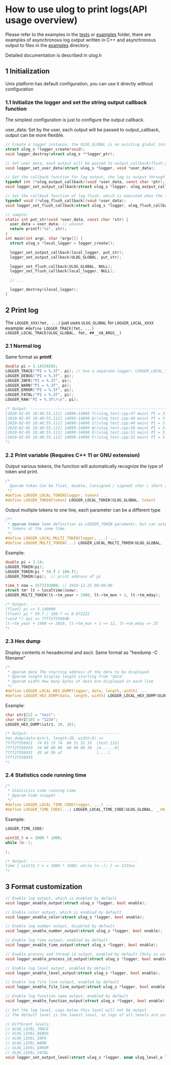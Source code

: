 # How to use ulog to print logs(API usage overview)

Please refer to the examples in the [tests](tests) or [examples](examples) folder, there are examples of asynchronous
log output written in C++ and asynchronous output to files in the [examples](examples) directory.

Detailed documentation is described in ulog.h

## 1 Initialization

Unix platform has default configuration, you can use it directly without configuration

### 1.1 Initialize the logger and set the string output callback function

The simplest configuration is just to configure the output callback.

user_data: Set by the user, each output will be passed to output_callback, output can be more flexible.

```C
// Create a logger instance, the ULOG_GLOBAL is an existing global instance. If the system uses only one logger instance, there is no need to create it again.
struct ulog_s *logger_create(void);
void logger_destroy(struct ulog_s **logger_ptr);

// Set user data, each output will be passed to output_callback/flush_callback, making the output more flexible.
void logger_set_user_data(struct ulog_s *logger, void *user_data);

// Set the callback function for log output, the log is output through this function
typedef int (*ulog_output_callback)(void *user_data, const char *ptr);
void logger_set_output_callback(struct ulog_s *logger, ulog_output_callback output_callback);

// Set the callback function of log flush, which is executed when the log level is error
typedef void (*ulog_flush_callback)(void *user_data);
void logger_set_flush_callback(struct ulog_s *logger, ulog_flush_callback flush_callback);

// sample:
static int put_str(void *user_data, const char *str) {
  user_data = user_data; // unused
  return printf("%s", str);
}
int main(int argc, char *argv[]) {
  struct ulog_s *local_logger = logger_create();

  logger_set_output_callback(local_logger, put_str);
  logger_set_output_callback(ULOG_GLOBAL, put_str);

  logger_set_flush_callback(ULOG_GLOBAL, NULL);
  logger_set_flush_callback(local_logger, NULL);

  // ...

  logger_destroy(&local_logger);
}
```

## 2 Print log

The `LOGGER_XXX(fmt, ...)` just uses `ULOG_GLOBAL` for `LOGGER_LOCAL_XXXX`
example: `#define LOGGER_TRACE(fmt, ...) LOGGER_LOCAL_TRACE(ULOG_GLOBAL, fmt, ##__VA_ARGS__)`

### 2.1 Normal log

Same format as **printf**.

```C
double pi = 3.14159265;
LOGGER_TRACE("PI = %.3f", pi); // Use a separate logger: LOGGER_LOCAL_TRACE(local_logger, "PI = %.3f", pi);
LOGGER_DEBUG("PI = %.3f", pi);
LOGGER_INFO("PI = %.3f", pi);
LOGGER_WARN("PI = %.3f", pi);
LOGGER_ERROR("PI = %.3f", pi);
LOGGER_FATAL("PI = %.3f", pi);
LOGGER_RAW("PI = %.3f\r\n", pi);

/* Output: ---------------------------------------------------------------
[2020-02-05 18:48:55.111] 14890-14890 T/(ulog_test.cpp:47 main) PI = 3.142
[2020-02-05 18:48:55.111] 14890-14890 D/(ulog_test.cpp:48 main) PI = 3.142
[2020-02-05 18:48:55.111] 14890-14890 I/(ulog_test.cpp:49 main) PI = 3.142
[2020-02-05 18:48:55.111] 14890-14890 W/(ulog_test.cpp:50 main) PI = 3.142
[2020-02-05 18:48:55.111] 14890-14890 E/(ulog_test.cpp:51 main) PI = 3.142
[2020-02-05 18:48:55.111] 14890-14890 F/(ulog_test.cpp:52 main) PI = 3.142
*/
```

### 2.2 Print variable (Requires C++ 11 or GNU extension)

Output various tokens, the function will automatically recognize the type of token and print.

```C
/*
  @param token Can be float, double, [unsigned / signed] char / short / int / long / long long and pointers of the above type
 */
#define LOGGER_LOCAL_TOKEN(logger, token) ...
#define LOGGER_TOKEN(token) LOGGER_LOCAL_TOKEN(ULOG_GLOBAL, token)
```

Output multiple tokens to one line, each parameter can be a different type

```C
/**
 * @param token Same definition as LOGGER_TOKEN parameter, but can output up to 16
 * tokens at the same time
 */
#define LOGGER_LOCAL_MULTI_TOKEN(logger, ...) ...
#define LOGGER_MULTI_TOKEN(...) LOGGER_LOCAL_MULTI_TOKEN(ULOG_GLOBAL, __VA_ARGS__)
```

Example:

```C
double pi = 3.14;
LOGGER_TOKEN(pi);
LOGGER_TOKEN(pi * 50.f / 180.f);
LOGGER_TOKEN(&pi);  // print address of pi

time_t now = 1577232000; // 2019-12-25 00:00:00
struct tm* lt = localtime(&now);
LOGGER_MULTI_TOKEN(lt->tm_year + 1900, lt->tm_mon + 1, lt->tm_mday);

/* Output: ---------------------------------------------------------
(float) pi => 3.140000
(float) pi * 50.f / 180.f => 0.872222
(void *) &pi => 7fff2f5568d8
lt->tm_year + 1900 => 2019, lt->tm_mon + 1 => 12, lt->tm_mday => 25
*/
```

### 2.3 Hex dump

Display contents in hexadecimal and ascii. Same format as "hexdump -C filename"

```C
/*
 * @param data The starting address of the data to be displayed
 * @param length Display length starting from "data"
 * @param width How many bytes of data are displayed in each line
 */
#define LOGGER_LOCAL_HEX_DUMP(logger, data, length, width) ...
#define LOGGER_HEX_DUMP(data, length, width) LOGGER_LOCAL_HEX_DUMP(ULOG_GLOBAL, data, length, width)
```

Example:

```C
char str1[5] = "test";
char str2[10] = "1234";
LOGGER_HEX_DUMP(&str1, 20, 16);

/* Output: ---------------------------------------
hex_dump(data:&str1, length:20, width:8) =>
7fff2f556921  74 65 73 74  00 31 32 33  |test.123|
7fff2f556929  34 00 00 00  00 00 00 30  |4......0|
7fff2f556931  d3 a4 9b a7               |....|
7fff2f556935
*/
```

### 2.4 Statistics code running time

```C
/*
 * Statistics code running time
 * @param Code snippet
 */
#define LOGGER_LOCAL_TIME_CODE(logger, ...) ...
#define LOGGER_TIME_CODE(...) LOGGER_LOCAL_TIME_CODE(ULOG_GLOBAL, __VA_ARGS__)
```

Example:

```C
LOGGER_TIME_CODE(

uint32_t n = 1000 * 1000;
while (n--);

);

/* Output: -----------------------------------------------
time { uint32_t n = 1000 * 1000; while (n--); } => 1315us
*/
```

## 3 Format customization

```C
// Enable log output, which is enabled by default
void logger_enable_output(struct ulog_s *logger, bool enable);
```

```C
// Enable color output, which is enabled by default
void logger_enable_color(struct ulog_s *logger, bool enable);
```

```C
// Enable log number output, disabled by default
void logger_enable_number_output(struct ulog_s *logger, bool enable);
```

```C
// Enable log time output, enabled by default
void logger_enable_time_output(struct ulog_s *logger, bool enable);
```

```C
// Enable process and thread id output, enabled by default (Only in unix like platform)
void logger_enable_process_id_output(struct ulog_s *logger, bool enable);
```

```C
// Enable log level output, enabled by default
void logger_enable_level_output(struct ulog_s *logger, bool enable);
```

```C
// Enable log file line output, enabled by default
void logger_enable_file_line_output(struct ulog_s *logger, bool enable);
```

```C
// Enable log function name output, enabled by default
void logger_enable_function_output(struct ulog_s *logger, bool enable);
```

```C
// Set the log level. Logs below this level will not be output
// The default level is the lowest level, so logs of all levels are output.

// Different levels:
// ULOG_LEVEL_TRACE
// ULOG_LEVEL_DEBUG
// ULOG_LEVEL_INFO
// ULOG_LEVEL_WARN
// ULOG_LEVEL_ERROR
// ULOG_LEVEL_FATAL
void logger_set_output_level(struct ulog_s *logger, enum ulog_level_e level);
```

